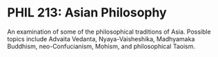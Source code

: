 # PHIL 213: Asian Philosophy

An examination of some of the philosophical traditions of Asia. Possible topics include Advaita Vedanta, Nyaya-Vaisheshika, Madhyamaka Buddhism, neo-Confucianism, Mohism, and philosophical Taoism.
